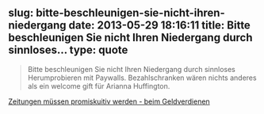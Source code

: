 slug: bitte-beschleunigen-sie-nicht-ihren-niedergang
date: 2013-05-29 18:16:11
title: Bitte beschleunigen Sie nicht Ihren Niedergang durch sinnloses...
type: quote
---

> Bitte beschleunigen Sie nicht Ihren Niedergang durch sinnloses Herumprobieren mit Paywalls. Bezahlschranken wären nichts anderes als ein welcome gift für Arianna Huffington.

[Zeitungen müssen promiskuitiv werden - beim Geldverdienen](http://www.vocer.org/de/artikel/do/detail/id/441/zeitungen-muessen-promiskuitiv-werden---beim-geldverdienen.html)
